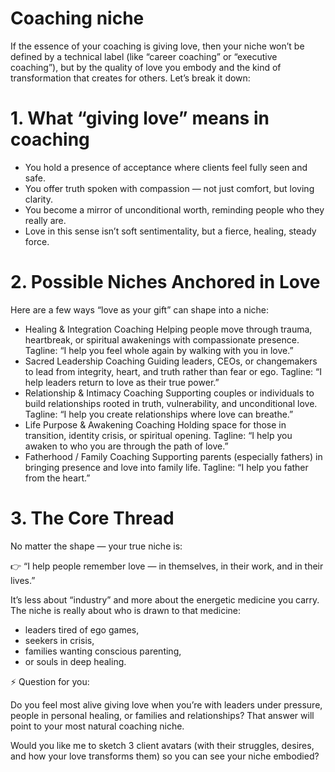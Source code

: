 # Coaching niche

If the essence of your coaching is giving love, then your niche won’t be defined by a technical label (like “career coaching” or “executive coaching”), but by the quality of love you embody and the kind of transformation that creates for others. Let’s break it down:

# **1. What “giving love” means in coaching**

- You hold a presence of acceptance where clients feel fully seen and safe.
- You offer truth spoken with compassion — not just comfort, but loving clarity.
- You become a mirror of unconditional worth, reminding people who they really are.
- Love in this sense isn’t soft sentimentality, but a fierce, healing, steady force.

# **2. Possible Niches Anchored in Love**

Here are a few ways “love as your gift” can shape into a niche:

- Healing & Integration Coaching
Helping people move through trauma, heartbreak, or spiritual awakenings with compassionate presence.
Tagline: “I help you feel whole again by walking with you in love.”
- Sacred Leadership Coaching
Guiding leaders, CEOs, or changemakers to lead from integrity, heart, and truth rather than fear or ego.
Tagline: “I help leaders return to love as their true power.”
- Relationship & Intimacy Coaching
Supporting couples or individuals to build relationships rooted in truth, vulnerability, and unconditional love.
Tagline: “I help you create relationships where love can breathe.”
- Life Purpose & Awakening Coaching
Holding space for those in transition, identity crisis, or spiritual opening.
Tagline: “I help you awaken to who you are through the path of love.”
- Fatherhood / Family Coaching
Supporting parents (especially fathers) in bringing presence and love into family life.
Tagline: “I help you father from the heart.”

# **3. The Core Thread**

No matter the shape — your true niche is:

👉 “I help people remember love — in themselves, in their work, and in their lives.”

It’s less about “industry” and more about the energetic medicine you carry. The niche is really about who is drawn to that medicine:

- leaders tired of ego games,
- seekers in crisis,
- families wanting conscious parenting,
- or souls in deep healing.

⚡ Question for you:

Do you feel most alive giving love when you’re with leaders under pressure, people in personal healing, or families and relationships? That answer will point to your most natural coaching niche.

Would you like me to sketch 3 client avatars (with their struggles, desires, and how your love transforms them) so you can see your niche embodied?
